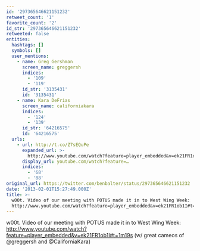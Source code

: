 ```yaml
---
id: '297365646621151232'
retweet_count: '1'
favorite_count: '2'
id_str: '297365646621151232'
retweeted: false
entities:
  hashtags: []
  symbols: []
  user_mentions:
    - name: Greg Gershman
      screen_name: greggersh
      indices:
        - '109'
        - '119'
      id_str: '3135431'
      id: '3135431'
    - name: Kara DeFrias
      screen_name: californiakara
      indices:
        - '124'
        - '139'
      id_str: '64216575'
      id: '64216575'
  urls:
    - url: http://t.co/Z7sEQuPe
      expanded_url: >-
        http://www.youtube.com/watch?feature=player_embedded&v=ek21FR1ob1I#t=1m19s
      display_url: youtube.com/watch?feature=…
      indices:
        - '68'
        - '88'
original_url: https://twitter.com/benbalter/status/297365646621151232
date: '2013-02-01T15:27:49.000Z'
title: >-
  w00t. Video of our meeting with POTUS made it in to West Wing Week:
  http://www.youtube.com/watch?feature=player_embedded&v=ek21FR1ob1I#t=1m19s…
---
```


w00t. Video of our meeting with POTUS made it in to West Wing Week: http://www.youtube.com/watch?feature=player_embedded&v=ek21FR1ob1I#t=1m19s (w/ great cameos of @greggersh and @CaliforniaKara)